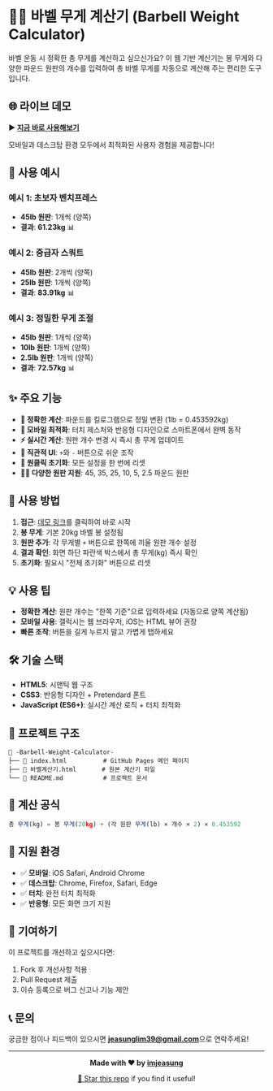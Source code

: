 # 🏋️‍♂️ 바벨 무게 계산기 (Barbell Weight Calculator)

바벨 운동 시 정확한 총 무게를 계산하고 싶으신가요? 이 웹 기반 계산기는 봉 무게와 다양한 파운드 원판의 개수를 입력하여 총 바벨 무게를 자동으로 계산해 주는 편리한 도구입니다.

## 🌐 라이브 데모

**▶️ [지금 바로 사용해보기](https://imjeasung.github.io/-Barbell-Weight-Calculator-/)**

모바일과 데스크탑 환경 모두에서 최적화된 사용자 경험을 제공합니다!

## 📱 사용 예시

### 예시 1: 초보자 벤치프레스
- **45lb 원판**: 1개씩 (양쪽)
- **결과**: **61.23kg** 📊

### 예시 2: 중급자 스쿼트
- **45lb 원판**: 2개씩 (양쪽)  
- **25lb 원판**: 1개씩 (양쪽)
- **결과**: **83.91kg** 📊

### 예시 3: 정밀한 무게 조절
- **45lb 원판**: 1개씩 (양쪽)
- **10lb 원판**: 1개씩 (양쪽)  
- **2.5lb 원판**: 1개씩 (양쪽)
- **결과**: **72.57kg** 📊

## ✨ 주요 기능

* **🎯 정확한 계산**: 파운드를 킬로그램으로 정밀 변환 (1lb = 0.453592kg)
* **📱 모바일 최적화**: 터치 제스처와 반응형 디자인으로 스마트폰에서 완벽 동작
* **⚡ 실시간 계산**: 원판 개수 변경 시 즉시 총 무게 업데이트
* **🎨 직관적 UI**: `+`와 `-` 버튼으로 쉬운 조작
* **🔄 원클릭 초기화**: 모든 설정을 한 번에 리셋
* **🏋️‍♂️ 다양한 원판 지원**: 45, 35, 25, 10, 5, 2.5 파운드 원판

## 🚀 사용 방법

1. **접근**: [데모 링크](https://imjeasung.github.io/-Barbell-Weight-Calculator-/)를 클릭하여 바로 시작
2. **봉 무게**: 기본 20kg 바벨 봉 설정됨
3. **원판 추가**: 각 무게별 `+` 버튼으로 한쪽에 끼울 원판 개수 설정
4. **결과 확인**: 화면 하단 파란색 박스에서 총 무게(kg) 즉시 확인
5. **초기화**: 필요시 "전체 초기화" 버튼으로 리셋

## 💡 사용 팁

- **정확한 계산**: 원판 개수는 "한쪽 기준"으로 입력하세요 (자동으로 양쪽 계산됨)
- **모바일 사용**: 갤럭시는 웹 브라우저, iOS는 HTML 뷰어 권장
- **빠른 조작**: 버튼을 길게 누르지 말고 가볍게 탭하세요

## 🛠️ 기술 스택

* **HTML5**: 시맨틱 웹 구조
* **CSS3**: 반응형 디자인 + Pretendard 폰트
* **JavaScript (ES6+)**: 실시간 계산 로직 + 터치 최적화

## 📁 프로젝트 구조

```
📂 -Barbell-Weight-Calculator-
├── 📄 index.html          # GitHub Pages 메인 페이지
├── 📄 바벨계산기.html       # 원본 계산기 파일
└── 📄 README.md           # 프로젝트 문서
```

## 🎯 계산 공식

```javascript
총 무게(kg) = 봉 무게(20kg) + (각 원판 무게(lb) × 개수 × 2) × 0.453592
```

## 📱 지원 환경

- ✅ **모바일**: iOS Safari, Android Chrome
- ✅ **데스크탑**: Chrome, Firefox, Safari, Edge
- ✅ **터치**: 완전 터치 최적화
- ✅ **반응형**: 모든 화면 크기 지원

## 🤝 기여하기

이 프로젝트를 개선하고 싶으시다면:
1. Fork 후 개선사항 적용
2. Pull Request 제출
3. 이슈 등록으로 버그 신고나 기능 제안

## 📞 문의

궁금한 점이나 피드백이 있으시면 **jeasunglim39@gmail.com**으로 연락주세요!

---

<div align="center">

**Made with ❤️ by [imjeasung](https://github.com/imjeasung)**

[🌟 Star this repo](https://github.com/imjeasung/-Barbell-Weight-Calculator-) if you find it useful!

</div>